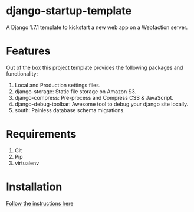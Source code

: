 django-startup-template
=======================

A Django 1.7.1 template to kickstart a new web app on a Webfaction server. 

Features
========
Out of the box this project template provides the following packages and 
functionality:

1. Local and Production settings files.
2. django-storage: Static file storage on Amazon S3.
3. django-compress: Pre-process and Compress CSS & JavaScript.
4. django-debug-toolbar: Awesome tool to debug your django site locally.
5. south: Painless database schema migrations.

Requirements
=============

1. Git
2. Pip
3. virtualenv

Installation
=======
[Follow the instructions here](http://dimitrisr.github.io/django-startup-template/)